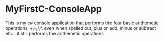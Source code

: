 # MyFirstC-ConsoleApp
This is my c# console application that performs the four basic arithemetic operations, +,-,/,*. 
even when spelled out, plus or add, minus or subtract etc... it still performs the arithemetic operations
